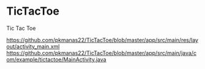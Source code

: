 # TicTacToe
Tic Tac Toe

https://github.com/pkmanas22/TicTacToe/blob/master/app/src/main/res/layout/activity_main.xml
https://github.com/pkmanas22/TicTacToe/blob/master/app/src/main/java/com/example/tictactoe/MainActivity.java
